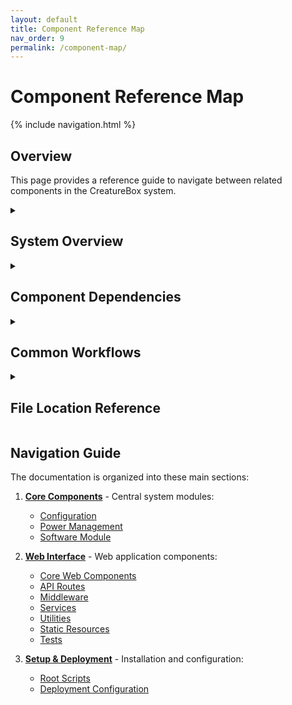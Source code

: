 ```yaml
---
layout: default
title: Component Reference Map
nav_order: 9
permalink: /component-map/
---
```


# Component Reference Map

{% include navigation.html %}

## Overview

This page provides a reference guide to navigate between related components in the CreatureBox system.

<details id="system-overview">
<summary><h2>System Overview</h2></summary>
<div markdown="1">

The CreatureBox system is organized into several interconnected modules:

<div class="mermaid">
graph TD;
    Root[Installation and Setup] --> Deployment[Production Deployment];
    Root --> Source[Source Code];
    
    Source --> Config[Configuration];
    Source --> Power[Power Management];
    Source --> Software[Software];
    Source --> Web[Web Interface];
    
    Web --> Routes[API Routes];
    Web --> Services[Background Services];
    Web --> Middleware[Middleware];
    Web --> Utils[Utilities];
    Web --> Tests[Tests];
    
    Software --> Scripts[Scripts];
</div>

</div>
</details>

<details id="component-dependencies">
<summary><h2>Component Dependencies</h2></summary>
<div markdown="1">

| Component | Depends On | Used By |
|-----------|------------|---------|
| [Configuration](./core-components/configuration.md) | - | [Software](./core-components/software-module.md), [Web Interface](./web-interface.md) |
| [Power Management](./core-components/power-management.md) | Hardware | [Software](./core-components/software-module.md), [Web Routes](./web-interface/routes.md) |
| [Software](./core-components/software-module.md) | [Configuration](./core-components/configuration.md), [Power](./core-components/power-management.md) | [Web Routes](./web-interface/routes.md), [Web Services](./web-interface/services.md) |
| [Web Core](./web-interface/core.md) | Flask | [Web Routes](./web-interface/routes.md), [Web Services](./web-interface/services.md) |
| [Web Routes](./web-interface/routes.md) | [Web Core](./web-interface/core.md), [Web Utils](./web-interface/utils.md) | Web UI, API Clients |
| [Web Services](./web-interface/services.md) | [Web Core](./web-interface/core.md), [Software](./core-components/software-module.md) | [Web Routes](./web-interface/routes.md) |
| [Web Middleware](./web-interface/middleware.md) | [Web Core](./web-interface/core.md) | [Web Routes](./web-interface/routes.md) |
| [Web Utils](./web-interface/utils.md) | [Software](./core-components/software-module.md) | [Web Routes](./web-interface/routes.md), [Web Services](./web-interface/services.md) |
| [Web Tests](./web-interface/tests.md) | All Components | - |

</div>
</details>

<details id="common-workflows">
<summary><h2>Common Workflows</h2></summary>
<div markdown="1">

### Photo Capture Workflow

1. **User Interface**: Initiates photo capture through the web interface
2. **Web Route**: `/api/camera/capture` endpoint in [Web Routes](./web-interface/routes.md)
3. **Web Utility**: `capture_photo()` in [Web Utils](./web-interface/utils.md)
4. **Software**: `Take_Photo.py` in [Software Module](./core-components/software-module.md)
5. **Configuration**: Camera settings in [Configuration](./core-components/configuration.md)

### Power Management Workflow

1. **Scheduler**: Initiates low power mode at scheduled times
2. **Web Route**: `/api/system/power` endpoint in [Web Routes](./web-interface/routes.md)
3. **Web Service**: Job queue in [Web Services](./web-interface/services.md)
4. **Software Script**: System check in [Software Module](./core-components/software-module.md)
5. **Power**: Low power scripts in [Power Management](./core-components/power-management.md)

### Data Storage Workflow

1. **Photo Capture**: Saves photo to local storage
2. **Web Route**: `/api/storage/backup` endpoint in [Web Routes](./web-interface/routes.md)
3. **Web Service**: Storage service in [Web Services](./web-interface/services.md)
4. **Software**: `Backup_Files.py` in [Software Module](./core-components/software-module.md)

</div>
</details>

<details id="file-location-reference">
<summary><h2>File Location Reference</h2></summary>
<div markdown="1">

| File Type | Location | Documentation |
|-----------|----------|---------------|
| Installation Scripts | Root directory | [Root Documentation](./root.md) |
| Deployment Configs | `/deployment` | [Deployment Documentation](./deployment.md) |
| Configuration Files | `/src/config` | [Configuration Documentation](./core-components/configuration.md) |
| Power Scripts | `/src/power` | [Power Documentation](./core-components/power-management.md) |
| Software Scripts | `/src/software` | [Software Documentation](./core-components/software-module.md) |
| Web Application | `/src/web` | [Web Documentation](./web-interface.md) |
| API Routes | `/src/web/routes` | [Routes Documentation](./web-interface/routes.md) |
| Background Services | `/src/web/services` | [Services Documentation](./web-interface/services.md) |
| Request Middleware | `/src/web/middleware` | [Middleware Documentation](./web-interface/middleware.md) |
| Utility Functions | `/src/web/utils` | [Utils Documentation](./web-interface/utils.md) |
| Test Suite | `/src/web/tests` | [Tests Documentation](./web-interface/tests.md) |

</div>
</details>

## Navigation Guide

The documentation is organized into these main sections:

1. **[Core Components](./core-components/index.md)** - Central system modules:
   - [Configuration](./core-components/configuration.md)
   - [Power Management](./core-components/power-management.md)
   - [Software Module](./core-components/software-module.md)

2. **[Web Interface](./web-interface.md)** - Web application components:
   - [Core Web Components](./web-interface/core.md)
   - [API Routes](./web-interface/routes.md)
   - [Middleware](./web-interface/middleware.md)
   - [Services](./web-interface/services.md)
   - [Utilities](./web-interface/utils.md)
   - [Static Resources](./web-interface/static.md)
   - [Tests](./web-interface/tests.md)

3. **[Setup & Deployment](./setup.md)** - Installation and configuration:
   - [Root Scripts](./root.md)
   - [Deployment Configuration](./deployment.md)